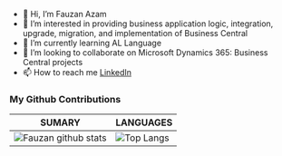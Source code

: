 - 👋 Hi, I’m Fauzan Azam
- 👀 I’m interested in providing business application logic, integration, upgrade, migration, and implementation of Business Central
- 🌱 I’m currently learning AL Language
- 💞️ I’m looking to collaborate on Microsoft Dynamics 365: Business Central projects
- 📫 How to reach me [LinkedIn](https://www.linkedin.com/in/fauzan-azam/)

### My Github Contributions
| **SUMARY**                                                                                                                                              | **LANGUAGES**                                                                                                                                         |
| ------------------------------------------------------------------------------------------------------------------------------------------------------- | ----------------------------------------------------------------------------------------------------------------------------------------------------- |
| ![Fauzan github stats](https://github-readme-stats.vercel.app/api?username=fauzanazam-DI&show_icons=true)| ![Top Langs](https://github-readme-stats.vercel.app/api/top-langs/?username=fauzanazam-DI&layout=compact)

<!---
fauzanazam-DI/fauzanazam-DI is a ✨ special ✨ repository because its `README.md` (this file) appears on your GitHub profile.
You can click the Preview link to take a look at your changes.
--->
